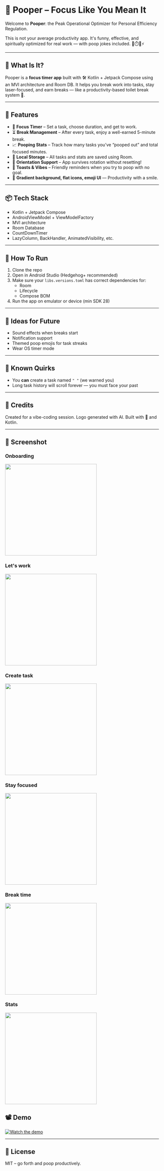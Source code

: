 # 💩 Pooper – Focus Like You Mean It

Welcome to **Pooper**: the Peak Operational Optimizer for Personal Efficiency Regulation.

This is not your average productivity app. It's funny, effective, and spiritually optimized for real work — with poop jokes included. 🚽⏱️🧠⚡

---

## 🧠 What Is It?

Pooper is a **focus timer app** built with 🛠 Kotlin + Jetpack Compose using an MVI architecture and Room DB. It helps you break work into tasks, stay laser-focused, and earn breaks — like a productivity-based toilet break system 💩.

---

## 📱 Features

- 🧠 **Focus Timer** – Set a task, choose duration, and get to work.
- ⏳ **Break Management** – After every task, enjoy a well-earned 5-minute break.
- 📈 **Pooping Stats** – Track how many tasks you’ve “pooped out” and total focused minutes.
- 💾 **Local Storage** – All tasks and stats are saved using Room.
- 🚀 **Orientation Support** – App survives rotation without resetting!
- 💬 **Toasts & Vibes** – Friendly reminders when you try to poop with no goal.
- 🎨 **Gradient background, flat icons, emoji UI** — Productivity with a smile.

---

## 📦 Tech Stack

- Kotlin + Jetpack Compose
- AndroidViewModel + ViewModelFactory
- MVI architecture
- Room Database
- CountDownTimer
- LazyColumn, BackHandler, AnimatedVisibility, etc.

---

## 🧪 How To Run

1. Clone the repo
2. Open in Android Studio (Hedgehog+ recommended)
3. Make sure your `libs.versions.toml` has correct dependencies for:
    - Room
    - Lifecycle
    - Compose BOM
4. Run the app on emulator or device (min SDK 28)

---

## 🔮 Ideas for Future

- Sound effects when breaks start
- Notification support
- Themed poop emojis for task streaks
- Wear OS timer mode

---

## 🐛 Known Quirks

- You **can** create a task named `" "` (we warned you)
- Long task history will scroll forever — you must face your past

---

## 👑 Credits

Created for a vibe-coding session.
Logo generated with AI. Built with 💩 and Kotlin.

---

## 📸 Screenshot

### Onboarding
<img src="screenshots/onboarding.jpg" width="300"/>

### Let's work
<img src="screenshots/lets_poop.jpg" width="300"/>

### Create task
<img src="screenshots/create_task.jpg" width="300"/>

### Stay focused
<img src="screenshots/stay_focused.jpg" width="300"/>

### Break time
<img src="screenshots/break_screen.jpg" width="300"/>

### Stats
<img src="screenshots/stats.jpg" width="300"/>

## 📽 Demo

[![Watch the demo](https://img.youtube.com/vi/YOUTUBE_VIDEO_ID/0.jpg)](https://youtu.be/L_EgzmkB54I?si=q4R7KBYfClEVueFB)

---

## 🔗 License

MIT – go forth and poop productively.
